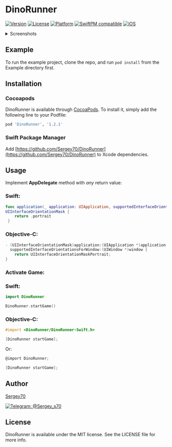 # DinoRunner

[![Version](https://img.shields.io/cocoapods/v/DinoRunner.svg?style=flat)](https://cocoapods.org/pods/DinoRunner)
[![License](https://img.shields.io/cocoapods/l/DinoRunner.svg?style=flat)](https://cocoapods.org/pods/DinoRunner)
[![Platform](https://img.shields.io/cocoapods/p/DinoRunner.svg?style=flat)](https://cocoapods.org/pods/DinoRunner)
[![SwiftPM compatible](https://img.shields.io/badge/SwiftPM-compatible-brightgreen.svg)](https://github.com/Sergey70/DinoRunner/edit/main/README.md#swift-package-manager)
[![iOS](https://img.shields.io/badge/iOS-12.0%2B-blue)](https://cocoapods.org/pods/DinoRunner)

<details>
  <summary>Screenshots</summary>
<img src="https://i.ibb.co/bgWMCvC/s1.png">
<img src="https://i.ibb.co/dPHXYGJ/s2.png">
</details>

## Example

To run the example project, clone the repo, and run `pod install` from the Example directory first.

## Installation

### Cocoapods

DinoRunner is available through [CocoaPods](https://cocoapods.org). To install
it, simply add the following line to your Podfile:

```ruby
pod 'DinoRunner', '1.2.1'
```

### Swift Package Manager

Add [https://github.com/Sergey70/DinoRunner](https://github.com/Sergey70/DinoRunner) to Xcode dependencies.

## Usage

Implement **AppDelegate** method with *any* return value:

### Swift:

```swift
func application(_ application: UIApplication, supportedInterfaceOrientationsFor window: UIWindow?) -> 
UIInterfaceOrientationMask {
    return .portrait
 }
```

### Objective-C:

```objective-c
- (UIInterfaceOrientationMask)application:(UIApplication *)application 
  supportedInterfaceOrientationsForWindow:(UIWindow *)window {
    return UIInterfaceOrientationMaskPortrait;
}
```

### **Activate Game**:

### Swift:

```swift
import DinoRunner

DinoRunner.startGame()
```

### Objective-C:

```objective-c
#import <DinoRunner/DinoRunner-Swift.h>

[DinoRunner startGame];
```
Or:
```objective-c
@import DinoRunner;

[DinoRunner startGame];
```

## Author
[Sergey70](https://github.com/Sergey70)

[![Telegram: @Sergey_s70](https://img.shields.io/badge/Contact-Sergey__s70-brightgreen)](https://t.me/Sergey_s70) 

## License

DinoRunner is available under the MIT license. See the LICENSE file for more info.
